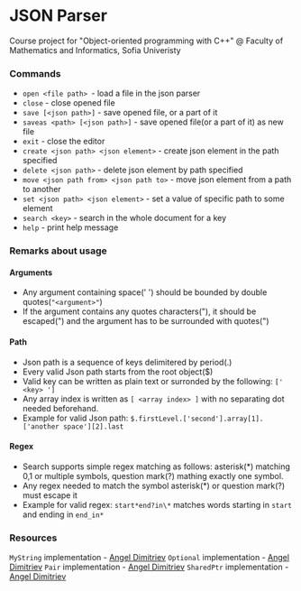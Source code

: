 # JSON Parser
Course project for "Object-oriented programming with C++" @ Faculty of Mathematics and Informatics, Sofia Univeristy

### Commands

- `open <file path> `- load a file in the json parser
- `close` - close opened file
- `save [<json path>]` - save opened file, or a part of it
- `saveas <path> [<json path>]` - save opened file(or a part of it) as new file
- `exit` - close the editor
- `create <json path> <json element>` - create json element in the path specified
- `delete <json path>` - delete json element by path specified
- `move <json path from> <json path to>` - move json element from a path to another
- `set <json path> <json element>` - set a value of specific path to some element
- `search <key>` - search in the whole document for a key
- `help` - print help message


### Remarks about usage

#### Arguments
- Any argument containing space(' ') should be bounded by double quotes(`"<argument>"`)
- If the argument contains any quotes characters("), it should be escaped(\") and the argument has to be surrounded with quotes(")

#### Path
- Json path is a sequence of keys delimitered by period(.)
- Every valid Json path starts from the root object($)
- Valid key can be written as plain text or surronded by the following: `[' <key> ']`
- Any array index is written as `[ <array index> ]` with no separating dot needed beforehand.
- Example for valid Json path: `$.firstLevel.['second'].array[1].['another space'][2].last`

#### Regex
- Search supports simple regex matching as follows: asterisk(*) matching 0,1 or multiple symbols, question mark(?) mathing exactly one symbol.
- Any regex needed to match the symbol asterisk(*) or question mark(?) must escape it
- Example for valid regex: `start*end?in\*` matches words starting in `start` and ending in `end_in*`


### Resources
`MyString` implementation - [Angel Dimitriev](<https://github.com/Angeld55/Object-oriented_programming_FMI>)
`Optional` implementation - [Angel Dimitriev](<https://github.com/Angeld55/Object-oriented_programming_FMI>)
`Pair` implementation -  [Angel Dimitriev](<https://github.com/Angeld55/Object-oriented_programming_FMI>)
`SharedPtr` implementation - [Angel Dimitriev](<https://github.com/Angeld55/Object-oriented_programming_FMI>)